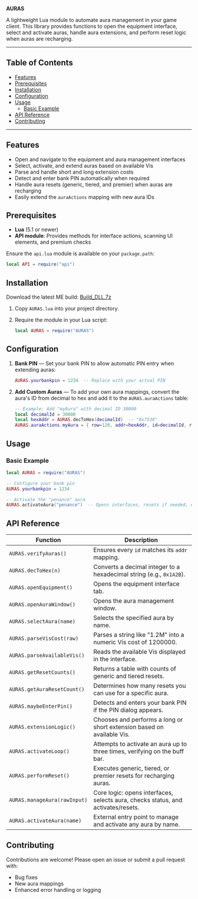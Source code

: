 **AURAS**

A lightweight Lua module to automate aura management in your game client. This library provides functions to open the equipment interface, select and activate auras, handle aura extensions, and perform reset logic when auras are recharging.

---

## Table of Contents

* [Features](#features)
* [Prerequisites](#prerequisites)
* [Installation](#installation)
* [Configuration](#configuration)
* [Usage](#usage)
  * [Basic Example](#basic-example)
* [API Reference](#api-reference)
* [Contributing](#contributing)

---

## Features

* Open and navigate to the equipment and aura management interfaces
* Select, activate, and extend auras based on available Vis
* Parse and handle short and long extension costs
* Detect and enter bank PIN automatically when required
* Handle aura resets (generic, tiered, and premier) when auras are recharging
* Easily extend the `auraActions` mapping with new aura IDs

## Prerequisites

* **Lua** (5.1 or newer)
* **API module**: Provides methods for interface actions, scanning UI elements, and premium checks

Ensure the `api.lua` module is available on your `package.path`:

```lua
local API = require("api")
```

## Installation

Download the latest ME build: [Build\_DLL.7z](https://discord.com/channels/809828167015596053/1094154063702147122)

1. Copy `AURAS.lua` into your project directory.

2. Require the module in your Lua script:

   ```lua
   local AURAS = require("AURAS")
   ```

## Configuration

1. **Bank PIN** — Set your bank PIN to allow automatic PIN entry when extending auras:

   ```lua
   AURAS.yourbankpin = 1234  -- Replace with your actual PIN
   ```
   
2. **Add Custom Auras** — To add your own aura mappings, convert the aura's ID from decimal to hex and add it to the `AURAS.auraActions` table:

   ```lua
   -- Example: Add "myAura" with decimal ID 30000
   local decimalId = 30000
   local hexAddr = AURAS.decToHex(decimalId)  -- "0x7530"
   AURAS.auraActions.myAura = { row=120, addr=hexAddr, id=decimalId, resetTypes={1,2} }
   ```

## Usage

### Basic Example

```lua
local AURAS = require("AURAS")

-- Configure your bank pin
AURAS.yourbankpin = 1234

-- Activate the "penance" aura
AURAS.activateAura("penance")  -- Opens interfaces, resets if needed, extends, and activates
```

## API Reference

| Function                     | Description                                                                      |
| ---------------------------- | -------------------------------------------------------------------------------- |
| `AURAS.verifyAuras()`        | Ensures every `id` matches its `addr` mapping.                                   |
| `AURAS.decToHex(n)`          | Converts a decimal integer to a hexadecimal string (e.g., `0x1A2B`).             |
| `AURAS.openEquipment()`      | Opens the equipment interface tab.                                               |
| `AURAS.openAuraWindow()`     | Opens the aura management window.                                                |
| `AURAS.selectAura(name)`     | Selects the specified aura by name.                                              |
| `AURAS.parseVisCost(raw)`    | Parses a string like "1.2M" into a numeric Vis cost of 1200000.                  |
| `AURAS.parseAvailableVis()`  | Reads the available Vis displayed in the interface.                              |
| `AURAS.getResetCounts()`     | Returns a table with counts of generic and tiered resets.                        |
| `AURAS.getAuraResetCount()`  | Determines how many resets you can use for a specific aura.                      |
| `AURAS.maybeEnterPin()`      | Detects and enters your bank PIN if the PIN dialog appears.                      |
| `AURAS.extensionLogic()`     | Chooses and performs a long or short extension based on available Vis.           |
| `AURAS.activateLoop()`       | Attempts to activate an aura up to three times, verifying on the buff bar.       |
| `AURAS.performReset()`       | Executes generic, tiered, or premier resets for recharging auras.                |
| `AURAS.manageAura(rawInput)` | Core logic: opens interfaces, selects aura, checks status, and activates/resets. |
| `AURAS.activateAura(name)`   | External entry point to manage and activate any aura by name.                    |

## Contributing

Contributions are welcome! Please open an issue or submit a pull request with:

* Bug fixes
* New aura mappings
* Enhanced error handling or logging
